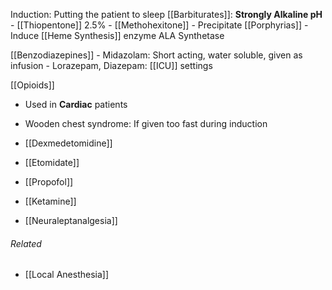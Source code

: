 Induction: Putting the patient to sleep
[[Barbiturates]]: **Strongly Alkaline pH**
	- [[Thiopentone]] 2.5%
	- [[Methohexitone]]
	- Precipitate [[Porphyrias]]
	-Induce [[Heme Synthesis]] enzyme ALA Synthetase

[[Benzodiazepines]]
	- Midazolam: Short acting, water soluble, given as infusion
	- Lorazepam, Diazepam: [[ICU]] settings

[[Opioids]]
- Used in **Cardiac** patients
- Wooden chest syndrome:  If given too fast during induction

- [[Dexmedetomidine]] 
- [[Etomidate]] 
- [[Propofol]]
- [[Ketamine]]
- [[Neuraleptanalgesia]]

###### Related
- [[Local Anesthesia]]


